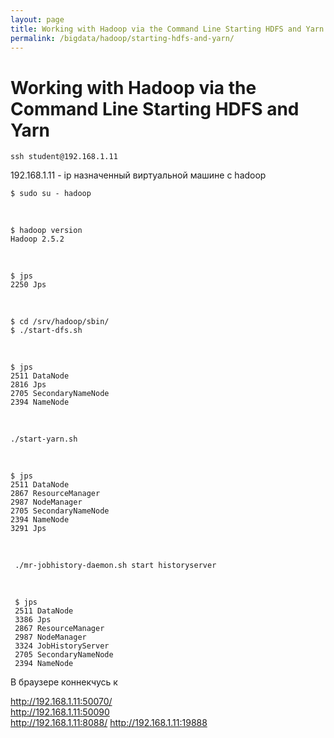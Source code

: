 ```yaml
---
layout: page
title: Working with Hadoop via the Command Line Starting HDFS and Yarn
permalink: /bigdata/hadoop/starting-hdfs-and-yarn/
---
```


# Working with Hadoop via the Command Line Starting HDFS and Yarn

    ssh student@192.168.1.11

192.168.1.11 - ip назначенный виртуальной машине с hadoop

    $ sudo su - hadoop

<br/>

    $ hadoop version
    Hadoop 2.5.2


<br/>

    $ jps
    2250 Jps

<br/>

    $ cd /srv/hadoop/sbin/
    $ ./start-dfs.sh

<br/>

    $ jps
    2511 DataNode
    2816 Jps
    2705 SecondaryNameNode
    2394 NameNode

<br/>

    ./start-yarn.sh


<br/>


    $ jps
    2511 DataNode
    2867 ResourceManager
    2987 NodeManager
    2705 SecondaryNameNode
    2394 NameNode
    3291 Jps


<br/>

     ./mr-jobhistory-daemon.sh start historyserver

<br/>

     $ jps
     2511 DataNode
     3386 Jps
     2867 ResourceManager
     2987 NodeManager
     3324 JobHistoryServer
     2705 SecondaryNameNode
     2394 NameNode



В браузере коннекчусь к

http://192.168.1.11:50070/  
http://192.168.1.11:50090  
http://192.168.1.11:8088/
http://192.168.1.11:19888
